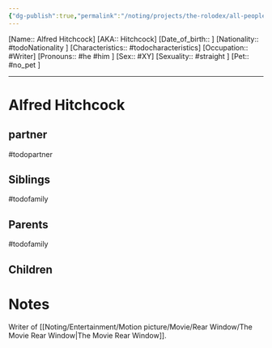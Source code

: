 ```yaml
---
{"dg-publish":true,"permalink":"/noting/projects/the-rolodex/all-people/people/alfred-hitchcock/","dgHomeLink":true,"dgPassFrontmatter":false}
---
```


[Name:: Alfred Hitchcock]
[AKA:: Hitchcock]
[Date_of_birth::  ]
[Nationality:: #todoNationality ]
[Characteristics::  #todocharacteristics]
[Occupation:: #Writer]
[Pronouns:: #he #him  ]
[Sex:: #XY]
[Sexuality:: #straight ]
[Pet:: #no_pet ]

---
# Alfred Hitchcock

## partner
#todopartner

## Siblings
#todofamily

## Parents
#todofamily

## Children

# Notes

Writer of [[Noting/Entertainment/Motion picture/Movie/Rear Window/The Movie Rear Window|The Movie Rear Window]].